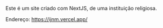 Este é um site criado com NextJS, de uma instituição religiosa.

Endereço: https://ijnm.vercel.app/
